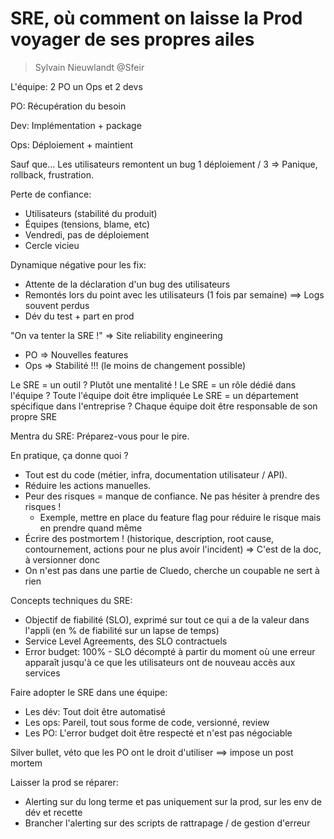 # SRE, où comment on laisse la Prod voyager de ses propres ailes

> Sylvain Nieuwlandt @Sfeir

L'équipe: 2 PO un Ops et 2 devs

PO: Récupération du besoin

Dev: Implémentation + package

Ops: Déploiement + maintient

Sauf que... Les utilisateurs remontent un bug 1 déploiement / 3 => Panique, rollback, frustration.

Perte de confiance:
- Utilisateurs (stabilité du produit)
- Équipes (tensions, blame, etc)
- Vendredi, pas de déploiement
- Cercle vicieu

Dynamique négative pour les fix:
- Attente de la déclaration d'un bug des utilisateurs
- Remontés lors du point avec les utilisateurs (1 fois par semaine) ==> Logs souvent perdus
- Dév du test + part en prod

"On va tenter la SRE !" => Site reliability engineering

- PO => Nouvelles features
- Ops => Stabilité !!! (le moins de changement possible)

Le SRE = un outil ? Plutôt une mentalité !
Le SRE = un rôle dédié dans l'équipe ? Toute l'équipe doit être impliquée
Le SRE = un département spécifique dans l'entreprise ? Chaque équipe doit être responsable de son propre SRE

Mentra du SRE: Préparez-vous pour le pire.

En pratique, ça donne quoi ?

- Tout est du code (métier, infra, documentation utilisateur / API).
- Réduire les actions manuelles.
- Peur des risques = manque de confiance. Ne pas hésiter à prendre des risques !
  - Exemple, mettre en place du feature flag pour réduire le risque mais en prendre quand même
- Écrire des postmortem ! (historique, description, root cause, contournement, actions pour ne plus avoir l'incident) => C'est de la doc, à versionner donc
- On n'est pas dans une partie de Cluedo, cherche un coupable ne sert à rien

Concepts techniques du SRE:
- Objectif de fiabilité (SLO), exprimé sur tout ce qui a de la valeur dans l'appli (en % de fiabilité sur un lapse de temps)
- Service Level Agreements, des SLO contractuels
- Error budget: 100% - SLO décompté à partir du moment où une erreur apparaît jusqu'à ce que les utilisateurs ont de nouveau accès aux services

Faire adopter le SRE dans une équipe:
- Les dév: Tout doit être automatisé
- Les ops: Pareil, tout sous forme de code, versionné, review
- Les PO: L'error budget doit être respecté et n'est pas négociable

Silver bullet, véto que les PO ont le droit d'utiliser ==> impose un post mortem

Laisser la prod se réparer:
- Alerting sur du long terme et pas uniquement sur la prod, sur les env de dév et recette
- Brancher l'alerting sur des scripts de rattrapage / de gestion d'erreur
